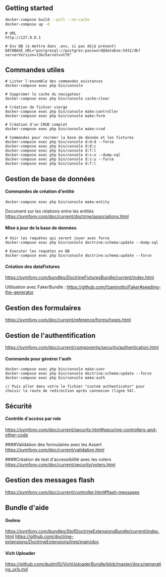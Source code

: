 ## Getting started

```bash
docker-compose build --pull --no-cache
docker-compose up -d
```

```
# URL
http://127.0.0.1

# Env DB (à mettre dans .env, si pas déjà présent)
DATABASE_URL="postgresql://postgres:password@databse:5432/db?serverVersion=13&charset=utf8"
```

## Commandes utiles
```
# Lister l'ensemble des commandes existances 
docker-compose exec php bin/console

# Supprimer le cache du navigateur
docker-compose exec php bin/console cache:clear

# Création de fichier vierge
docker-compose exec php bin/console make:controller
docker-compose exec php bin/console make:form

# Création d'un CRUD complet
docker-compose exec php bin/console make:crud

# Commandes pour recréer la base de donnée et les fixtures
docker-compose exec php bin/console d:d:d --force
docker-compose exec php bin/console d:d:c
docker-compose exec php bin/console d:f:l
docker-compose exec php bin/console d:s:u --dump-sql
docker-compose exec php bin/console d:s:u --force
docker-compose exec php bin/console d:f:l
```



## Gestion de base de données

#### Commandes de création d'entité
```
docker-compose exec php bin/console make:entity
```
Document sur les relations entre les entités
https://symfony.com/doc/current/doctrine/associations.html

#### Mise à jour de la base de données
```
# Voir les requètes qui seront jouer avec force
docker-compose exec php bin/console doctrine:schema:update --dump-sql

# Executer les requètes en DB
docker-compose exec php bin/console doctrine:schema:update --force
```

#### Création des dataFixtures
https://symfony.com/bundles/DoctrineFixturesBundle/current/index.html

Utilisation avec FakerBundle : https://github.com/fzaninotto/Faker#seeding-the-generator

## Gestion des formulaires
https://symfony.com/doc/current/reference/forms/types.html

## Gestion de l'authentification
https://symfony.com/doc/current/components/security/authentication.html

#### Commande pour générer l'auth
```
docker-compose exec php bin/console make:user
docker-compose exec php bin/console doctrine:schema:update --force
docker-compose exec php bin/console make:auth

// Puis aller dans votre le fichier "custom authenticator" pour choisir la route de redirection après connexion (ligne 54).
```

## Sécurité
#### Contrôle d'accèss par role
https://symfony.com/doc/current/security.html#securing-controllers-and-other-code

####Validation des formulaires avec les Assert
https://symfony.com/doc/current/validation.html

####Création de test d'accessibilité avec les voters
https://symfony.com/doc/current/security/voters.html

## Gestion des messages flash
https://symfony.com/doc/current/controller.html#flash-messages

## Bundle d'aide

#### Gedmo
https://symfony.com/bundles/StofDoctrineExtensionsBundle/current/index.html
https://github.com/doctrine-extensions/DoctrineExtensions/tree/main/doc

#### Vich Uploader
https://github.com/dustin10/VichUploaderBundle/blob/master/docs/generating_urls.md
